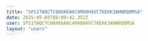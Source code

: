 ```yaml
---
title: "SP11TWQCTC6NXK6A6C4MA0HXVC76EKK3AHNRQ8MSA"
date: 2025-05-05T06:00:42.352Z
user: SP11TWQCTC6NXK6A6C4MA0HXVC76EKK3AHNRQ8MSA
layout: "users"
---
```

    
